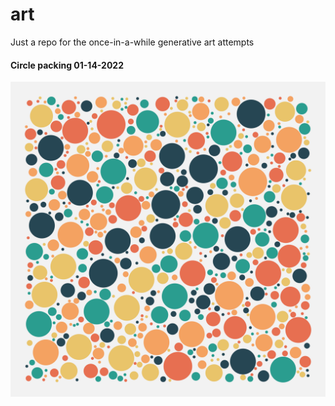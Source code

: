 # art
Just a repo for the once-in-a-while generative art attempts

#### Circle packing 01-14-2022

![](circle-packing/first.png)
